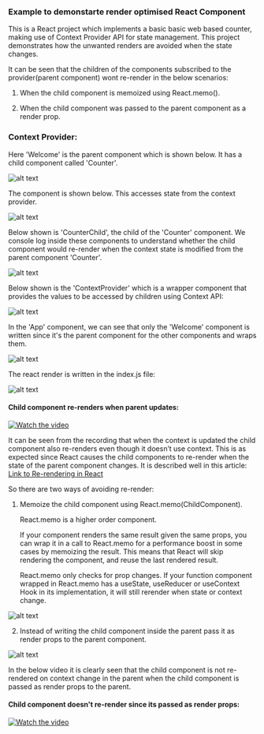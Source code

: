 ### Example to demonstarte render optimised React Component

This is a React project which implements a basic basic web based counter, making use of Context Provider API for state management. This project demonstrates how the unwanted renders are avoided when the state changes.

It can be seen that the children of the components subscribed to the provider(parent component) wont re-render in the below scenarios:

1. When the child component is memoized using React.memo().

2. When the child component was passed to the parent component as a render prop.


### Context Provider:

Here 'Welcome' is the parent component which is shown below. It has a child component
called 'Counter'.

![alt text](https://github.com/madhavms/React-Context-Provider-Example/blob/master/Images/1.png)

The <Counter/> component is shown below. This accesses state from the context provider.

![alt text](https://github.com/madhavms/React-Context-Provider-Example/blob/master/Images/2.png)

Below shown is 'CounterChild', the child of the 'Counter' component. We console log
inside these components to understand whether the child component would re-render when
the context state is modified from the parent component 'Counter'.

![alt text](https://github.com/madhavms/React-Context-Provider-Example/blob/master/Images/3.png)

Below shown is the 'ContextProvider' which is a wrapper component that provides the
values to be accessed by children using Context API:

![alt text](https://github.com/madhavms/React-Context-Provider-Example/blob/master/Images/4.png)

In the 'App' component, we can see that only the 'Welcome' component is written since
it's the parent component for the other components and wraps them.

![alt text](https://github.com/madhavms/React-Context-Provider-Example/blob/master/Images/5.png)

The react render is written in the index.js file:

![alt text](https://github.com/madhavms/React-Context-Provider-Example/blob/master/Images/6.png)

#### Child component re-renders when parent updates:
[![Watch the video](https://github.com/madhavms/React-Context-Provider-Example/blob/master/Images/video_1.png)](https://www.youtube.com/watch?v=ozueVnfPuTQ)


It can be seen from the recording that when the context is updated the child component also re-renders even though it doesn’t use context. This is as expected since React causes the child components to re-render when the
state of the parent component changes. It is described well in this article: 
[Link to Re-rendering in React](https://www.geeksforgeeks.org/re-rendering-components-in-reactjs/)

So there are two ways of avoiding re-render:

1. Memoize the child component using React.memo(ChildComponent).

   React.memo is a higher order component.

   If your component renders the same result given the same props, you can wrap it in a call to React.memo for a performance boost in some cases by          memoizing the result. This means that React will skip rendering the component, and reuse the last rendered result.

   React.memo only checks for prop changes. If your function component wrapped in React.memo has a useState, useReducer or useContext Hook in its            implementation, it will still rerender when state or context change.


![alt text](https://github.com/madhavms/React-Context-Provider-Example/blob/master/Images/7.png)

2. Instead of writing the child component inside the parent pass it as render props to the parent component.

![alt text](https://github.com/madhavms/React-Context-Provider-Example/blob/master/Images/8.png)

In the below video it is clearly seen that the child component is not re-rendered on
context change in the parent when the child component is passed as render props to
the parent.

#### Child component doesn't re-render since its passed as render props:

[![Watch the video](https://github.com/madhavms/React-Context-Provider-Example/blob/master/Images/video_2.png)](https://www.youtube.com/watch?v=Flmqbb8rDXQ)
